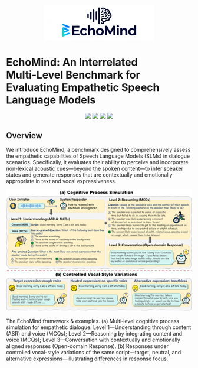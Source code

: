 <p align="center">
  <img src="figure/Logo.png" width="300"/>
</p>

# EchoMind: An Interrelated Multi‑Level Benchmark for Evaluating Empathetic Speech Language Models

<div align="center">
<a href="https://hlt-cuhksz.github.io/EchoMind/" target="_blank"><img src=https://img.shields.io/badge/Website-online-green.svg></a>
<a href="https://arxiv.org/abs/" target="_blank"><img src=https://img.shields.io/badge/arXiv-b5212f.svg?logo=arxiv></a>
<a href="https://huggingface.co/datasets/hlt-cuhksz/EchoMind" target="_blank"><img src=https://img.shields.io/badge/%F0%9F%A4%97%20HuggingFace%20Datasets-27b3b4.svg></a>
<a href="https://hlt-cuhksz.github.io/EchoMind/" target="_blank"><img src=https://img.shields.io/badge/%F0%9F%8F%86%20Leaderboard%20-27b333.svg></a>
</div>


## Overview
We introduce EchoMind, a benchmark designed to comprehensively assess the empathetic capabilities of Speech Language Models (SLMs) in dialogue scenarios.
Specifically, it evaluates their ability to perceive and incorporate non-lexical acoustic cues—beyond the spoken content—to infer speaker states and generate responses that are contextually and emotionally appropriate in text and vocal expressiveness.



<p align="center">
  <img src="figure/EchoMind.png"/>
</p>
 <figcaption>The EchoMind framework & examples. (a) Multi‑level cognitive process simulation for empathetic dialogue: Level 1—Understanding through content (ASR) and voice (MCQs); Level 2—Reasoning by integrating content and voice (MCQs); Level 3—Conversation with contextually and emotionally aligned responses (Open-domain Response). (b) Responses under controlled vocal-style variations of the same script—target, neutral, and alternative expressions—illustrating differences in response focus.</figcaption>
